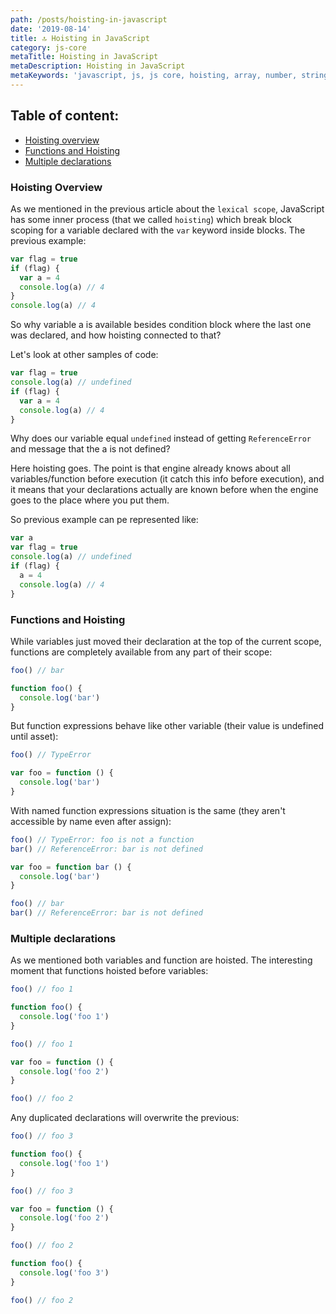 ```yaml
---
path: /posts/hoisting-in-javascript
date: '2019-08-14'
title: 🔝 Hoisting in JavaScript
category: js-core
metaTitle: Hoisting in JavaScript
metaDescription: Hoisting in JavaScript
metaKeywords: 'javascript, js, js core, hoisting, array, number, string, bool'
---
```


## Table of content:

* [Hoisting overview](#hoisting-overview)
* [Functions and Hoisting](#functions-and-hoisting)
* [Multiple declarations](#multiple-declarations)

### Hoisting Overview

As we mentioned in the previous article about the ```lexical scope```, JavaScript has some inner process (that we called ```hoisting```) which break block scoping for a variable declared with the ```var``` keyword inside blocks.
The previous example:

```js
var flag = true
if (flag) {
  var a = 4
  console.log(a) // 4
}
console.log(a) // 4
```

So why variable a is available besides condition block where the last one was declared, and how hoisting connected to that?

Let's look at other samples of code:

```js
var flag = true
console.log(a) // undefined
if (flag) {
  var a = 4
  console.log(a) // 4
}
```

Why does our variable equal ```undefined``` instead of getting ```ReferenceError``` and message that the a is not defined?

Here hoisting goes. The point is that engine already knows about all variables/function before execution (it catch this info before execution), and it means that your declarations actually are known before when the engine goes to the place where you put them.

So previous example can pe represented like:

```js
var a
var flag = true
console.log(a) // undefined
if (flag) {
  a = 4
  console.log(a) // 4
}
```

### Functions and Hoisting

While variables just moved their declaration at the top of the current scope, functions are completely available from any part of their scope:

```js
foo() // bar

function foo() {
  console.log('bar')
}
```

But function expressions behave like other variable (their value is undefined until asset):

```js
foo() // TypeError

var foo = function () {
  console.log('bar')
}
```

With named function expressions situation is the same (they aren't accessible by name even after assign):

```js
foo() // TypeError: foo is not a function
bar() // ReferenceError: bar is not defined

var foo = function bar () {
  console.log('bar')
}

foo() // bar
bar() // ReferenceError: bar is not defined
```

### Multiple declarations

As we mentioned both variables and function are hoisted. The interesting moment that functions hoisted before variables:

```js
foo() // foo 1

function foo() {
  console.log('foo 1')
}

foo() // foo 1

var foo = function () {
  console.log('foo 2')
}

foo() // foo 2
```

Any duplicated declarations will overwrite the previous:

```js
foo() // foo 3

function foo() {
  console.log('foo 1')
}

foo() // foo 3

var foo = function () {
  console.log('foo 2')
}

foo() // foo 2

function foo() {
  console.log('foo 3')
}

foo() // foo 2
```
